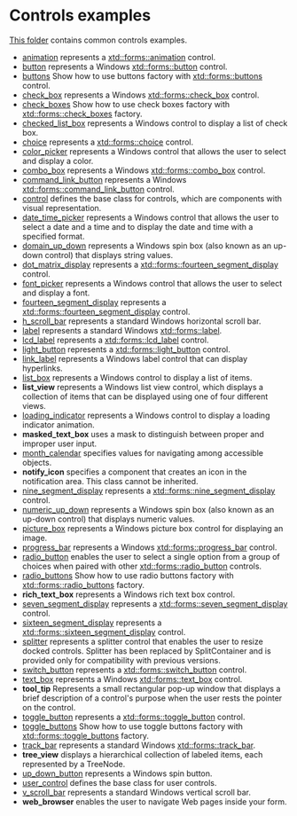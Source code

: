 # Controls examples

[This folder](.) contains common controls examples.

* [animation](animation/README.md) represents a [xtd::forms::animation](https://codedocs.xyz/gammasoft71/xtd/classxtd_1_1forms_1_1animation.html) control.
* [button](button/README.md) represents a Windows [xtd::forms::button](https://codedocs.xyz/gammasoft71/xtd/classxtd_1_1forms_1_1button.html) control.
* [buttons](buttons/README.md) Show how to use buttons factory with [xtd::forms::buttons](https://codedocs.xyz/gammasoft71/xtd/classxtd_1_1forms_1_1buttons.html) control.
* [check_box](check_box/README.md) represents a Windows [xtd::forms::check_box](https://codedocs.xyz/gammasoft71/xtd/classxtd_1_1forms_1_1check__box.html) control.
* [check_boxes](check_boxes/README.md) Show how to use check boxes factory with [xtd::forms::check_boxes](https://codedocs.xyz/gammasoft71/xtd/classxtd_1_1forms_1_1check__boxes.html) factory.
* [checked_list_box](checked_list_box/README.md) represents a Windows control to display a list of check box.
* [choice](choice/README.md) represents a [xtd::forms::choice](https://codedocs.xyz/gammasoft71/xtd/classxtd_1_1forms_1_1choice.html) control.
* [color_picker](color_picker/README.md) represents a Windows control that allows the user to select and display a color.
* [combo_box](combo_box/README.md) represents a Windows [xtd::forms::combo_box](https://codedocs.xyz/gammasoft71/xtd/classxtd_1_1forms_1_1combo__box.html) control.
* [command_link_button](command_link_button/README.md) represents a Windows [xtd::forms::command_link_button](https://codedocs.xyz/gammasoft71/xtd/classxtd_1_1forms_1_1command__link__button.html) control.
* [control](control/README.md) defines the base class for controls, which are components with visual representation.
* [date_time_picker](date_time_picker/README.md) represents a Windows control that allows the user to select a date and a time and to display the date and time with a specified format.
* [domain_up_down](domain_up_down/README.md) represents a Windows spin box (also known as an up-down control) that displays string values.
* [dot_matrix_display](dot_matrix_display/README.md) represents a [xtd::forms::fourteen_segment_display](https://codedocs.xyz/gammasoft71/xtd/classxtd_1_1forms_1_1fourteen__segment__display.html) control.
* [font_picker](font_picker/README.md) represents a Windows control that allows the user to select and display a font.
* [fourteen_segment_display](fourteen_segment_display/README.md) represents a [xtd::forms::fourteen_segment_display](https://codedocs.xyz/gammasoft71/xtd/classxtd_1_1forms_1_1fourteen__segment__display.html) control.
* [h_scroll_bar](h_scroll_bar/README.md) represents a standard Windows horizontal scroll bar.
* [label](label/README.md) represents a standard Windows [xtd::forms::label](https://codedocs.xyz/gammasoft71/xtd/classxtd_1_1forms_1_1label.html).
* [lcd_label](lcd_label/README.md) represents a [xtd::forms::lcd_label](https://codedocs.xyz/gammasoft71/xtd/classxtd_1_1forms_1_1lcd__label.html) control.
* [light_button](light_button/README.md) represents a [xtd::forms::light_button](https://codedocs.xyz/gammasoft71/xtd/classxtd_1_1forms_1_1light__button.html) control.
* [link_label](link_label/README.md) represents a Windows label control that can display hyperlinks.
* [list_box](list_box/README.md) represents a Windows control to display a list of items.
* **list_view** represents a Windows list view control, which displays a collection of items that can be displayed using one of four different views.
* [loading_indicator](loading_indicator/README.md) represents a Windows control to display a loading indicator animation.
* **masked_text_box** uses a mask to distinguish between proper and improper user input.
* [month_calendar](month_calendar/README.md) specifies values for navigating among accessible objects.
* **notify_icon** specifies a component that creates an icon in the notification area. This class cannot be inherited.
* [nine_segment_display](nine_segment_display/README.md) represents a [xtd::forms::nine_segment_display](https://codedocs.xyz/gammasoft71/xtd/classxtd_1_1forms_1_1nine__segment__display.html) control.
* [numeric_up_down](numeric_up_down/README.md) represents a Windows spin box (also known as an up-down control) that displays numeric values.
* [picture_box](picture_box/README.md) represents a Windows picture box control for displaying an image.
* [progress_bar](progress_bar/README.md) represents a Windows [xtd::forms::progress_bar](https://codedocs.xyz/gammasoft71/xtd/classxtd_1_1forms_1_1progress__bar.html) control.
* [radio_button](radio_button/README.md) enables the user to select a single option from a group of choices when paired with other [xtd::forms::radio_button](https://codedocs.xyz/gammasoft71/xtd/classxtd_1_1forms_1_1radio__button.html) controls.
* [radio_buttons](radio_buttons/README.md) Show how to use radio buttons factory with [xtd::forms::radio_buttons](https://codedocs.xyz/gammasoft71/xtd/classxtd_1_1forms_1_1radio__buttons.html) factory.
* **rich_text_box** represents a Windows rich text box control.
* [seven_segment_display](seven_segment_display/README.md) represents a [xtd::forms::seven_segment_display](https://codedocs.xyz/gammasoft71/xtd/classxtd_1_1forms_1_1seven__segment__display.html) control.
* [sixteen_segment_display](sixteen_segment_display/README.md) represents a [xtd::forms::sixteen_segment_display](https://codedocs.xyz/gammasoft71/xtd/classxtd_1_1forms_1_1sixteen__segment__display.html) control.
* [splitter](splitter/README.md) represents a splitter control that enables the user to resize docked controls. Splitter has been replaced by SplitContainer and is provided only for compatibility with previous versions.
* [switch_button](switch_button/README.md) represents a [xtd::forms::switch_button](https://codedocs.xyz/gammasoft71/xtd/classxtd_1_1forms_1_1switch__button.html) control.
* [text_box](text_box/README.md) represents a Windows [xtd::forms::text_box](https://codedocs.xyz/gammasoft71/xtd/classxtd_1_1forms_1_1text__box.html) control.
* **tool_tip** Represents a small rectangular pop-up window that displays a brief description of a control's purpose when the user rests the pointer on the control.
* [toggle_button](toggle_button/README.md) represents a [xtd::forms::toggle_button](https://codedocs.xyz/gammasoft71/xtd/classxtd_1_1forms_1_1toggle__button.html) control.
* [toggle_buttons](toggle_buttons/README.md) Show how to use toggle buttons factory with [xtd::forms::toggle_buttons](https://codedocs.xyz/gammasoft71/xtd/classxtd_1_1forms_1_1toggle__buttons.html) factory.
* [track_bar](track_bar/README.md) represents a standard Windows [xtd::forms::track_bar](https://codedocs.xyz/gammasoft71/xtd/classxtd_1_1forms_1_1track__bar.html).
* **tree_view** displays a hierarchical collection of labeled items, each represented by a TreeNode.
* [up_down_button](up_down_button/README.md) represents a Windows spin button.
* [user_control](user_control/README.md) defines the base class for user controls.
* [v_scroll_bar](v_scroll_bar/README.md) represents a standard Windows vertical scroll bar.
* **web_browser** enables the user to navigate Web pages inside your form.
